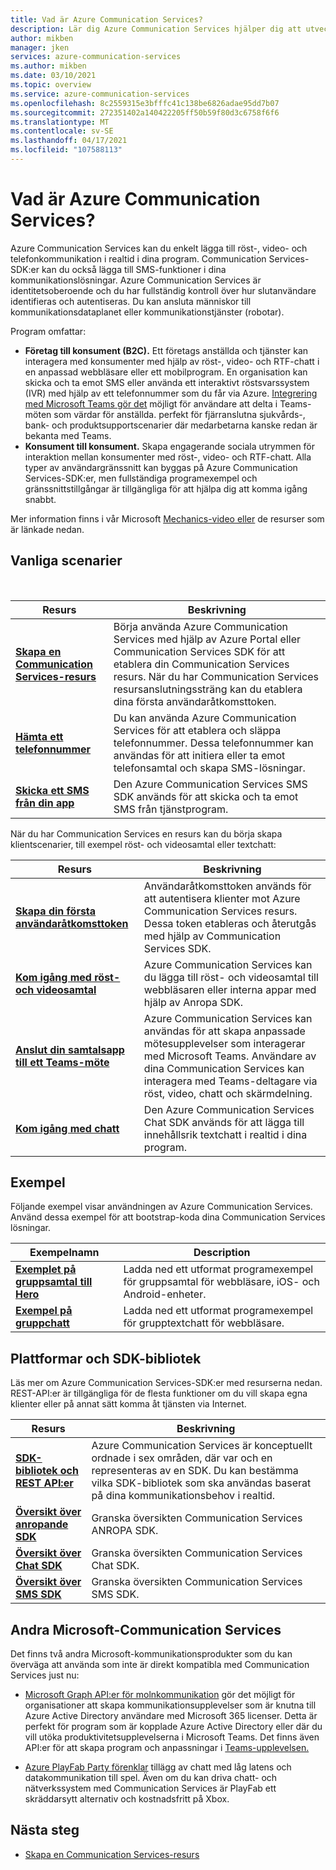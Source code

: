 ```yaml
---
title: Vad är Azure Communication Services?
description: Lär dig Azure Communication Services hjälper dig att utveckla omfattande användarupplevelser med realtidskommunikation.
author: mikben
manager: jken
services: azure-communication-services
ms.author: mikben
ms.date: 03/10/2021
ms.topic: overview
ms.service: azure-communication-services
ms.openlocfilehash: 8c2559315e3bfffc41c138be6826adae95dd7b07
ms.sourcegitcommit: 272351402a140422205ff50b59f80d3c6758f6f6
ms.translationtype: MT
ms.contentlocale: sv-SE
ms.lasthandoff: 04/17/2021
ms.locfileid: "107588113"
---
```

# <a name="what-is-azure-communication-services"></a>Vad är Azure Communication Services?

Azure Communication Services kan du enkelt lägga till röst-, video- och telefonkommunikation i realtid i dina program. Communication Services-SDK:er kan du också lägga till SMS-funktioner i dina kommunikationslösningar. Azure Communication Services är identitetsoberoende och du har fullständig kontroll över hur slutanvändare identifieras och autentiseras. Du kan ansluta människor till kommunikationsdataplanet eller kommunikationstjänster (robotar).

Program omfattar:

- **Företag till konsument (B2C).** Ett företags anställda och tjänster kan interagera med konsumenter med hjälp av röst-, video- och RTF-chatt i en anpassad webbläsare eller ett mobilprogram. En organisation kan skicka och ta emot SMS eller använda ett interaktivt röstsvarssystem (IVR) med hjälp av ett telefonnummer som du får via Azure. [Integrering med Microsoft Teams gör det](./quickstarts/voice-video-calling/get-started-teams-interop.md) möjligt för användare att delta i Teams-möten som värdar för anställda. perfekt för fjärranslutna sjukvårds-, bank- och produktsupportscenarier där medarbetarna kanske redan är bekanta med Teams.
- **Konsument till konsument.** Skapa engagerande sociala utrymmen för interaktion mellan konsumenter med röst-, video- och RTF-chatt. Alla typer av användargränssnitt kan byggas på Azure Communication Services-SDK:er, men fullständiga programexempel och gränssnittstillgångar är tillgängliga för att hjälpa dig att komma igång snabbt.

Mer information finns i vår Microsoft [Mechanics-video eller](https://www.youtube.com/watch?v=apBX7ASurgM) de resurser som är länkade nedan.

## <a name="common-scenarios"></a>Vanliga scenarier

<br>

| Resurs                               |Beskrivning                           |
|---                                    |---                                   |
|**[Skapa en Communication Services-resurs](./quickstarts/create-communication-resource.md)**|Börja använda Azure Communication Services med hjälp av Azure Portal eller Communication Services SDK för att etablera din Communication Services resurs. När du har Communication Services resursanslutningssträng kan du etablera dina första användaråtkomsttoken.|
|**[Hämta ett telefonnummer](./quickstarts/telephony-sms/get-phone-number.md)**|Du kan använda Azure Communication Services för att etablera och släppa telefonnummer. Dessa telefonnummer kan användas för att initiera eller ta emot telefonsamtal och skapa SMS-lösningar.|
|**[Skicka ett SMS från din app](./quickstarts/telephony-sms/send.md)**|Den Azure Communication Services SMS SDK används för att skicka och ta emot SMS från tjänstprogram.|

När du har Communication Services en resurs kan du börja skapa klientscenarier, till exempel röst- och videosamtal eller textchatt:

| Resurs                               |Beskrivning                           |
|---                                    |---                                   |
|**[Skapa din första användaråtkomsttoken](./quickstarts/access-tokens.md)**|Användaråtkomsttoken används för att autentisera klienter mot Azure Communication Services resurs. Dessa token etableras och återutgås med hjälp av Communication Services SDK.|
|**[Kom igång med röst- och videosamtal](./quickstarts/voice-video-calling/getting-started-with-calling.md)**| Azure Communication Services kan du lägga till röst- och videosamtal till webbläsaren eller interna appar med hjälp av Anropa SDK. |
|**[Anslut din samtalsapp till ett Teams-möte](./quickstarts/voice-video-calling/get-started-teams-interop.md)**|Azure Communication Services kan användas för att skapa anpassade mötesupplevelser som interagerar med Microsoft Teams. Användare av dina Communication Services kan interagera med Teams-deltagare via röst, video, chatt och skärmdelning.|
|**[Kom igång med chatt](./quickstarts/chat/get-started.md)**|Den Azure Communication Services Chat SDK används för att lägga till innehållsrik textchatt i realtid i dina program.|

## <a name="samples"></a>Exempel

Följande exempel visar användningen av Azure Communication Services. Använd dessa exempel för att bootstrap-koda dina Communication Services lösningar.
<br>

| Exempelnamn                               | Description                           |
|---                                    |---                                   |
|**[Exemplet på gruppsamtal till Hero](./samples/calling-hero-sample.md)**| Ladda ned ett utformat programexempel för gruppsamtal för webbläsare, iOS- och Android-enheter. |
|**[Exempel på gruppchatt](./samples/chat-hero-sample.md)**| Ladda ned ett utformat programexempel för grupptextchatt för webbläsare. |


## <a name="platforms-and-sdk-libraries"></a>Plattformar och SDK-bibliotek

Läs mer om Azure Communication Services-SDK:er med resurserna nedan. REST-API:er är tillgängliga för de flesta funktioner om du vill skapa egna klienter eller på annat sätt komma åt tjänsten via Internet.

| Resurs                               | Beskrivning                           |
|---                                    |---                                   |
|**[SDK-bibliotek och REST API:er](./concepts/sdk-options.md)**|Azure Communication Services är konceptuellt ordnade i sex områden, där var och en representeras av en SDK. Du kan bestämma vilka SDK-bibliotek som ska användas baserat på dina kommunikationsbehov i realtid.|
|**[Översikt över anropande SDK](./concepts/voice-video-calling/calling-sdk-features.md)**|Granska översikten Communication Services ANROPA SDK.|
|**[Översikt över Chat SDK](./concepts/chat/sdk-features.md)**|Granska översikten Communication Services Chat SDK.|
|**[Översikt över SMS SDK](./concepts/telephony-sms/sdk-features.md)**|Granska översikten Communication Services SMS SDK.|

## <a name="other-microsoft-communication-services"></a>Andra Microsoft-Communication Services

Det finns två andra Microsoft-kommunikationsprodukter som du kan överväga att använda som inte är direkt kompatibla med Communication Services just nu:

 - [Microsoft Graph API:er för molnkommunikation](/graph/cloud-communications-concept-overview) gör det möjligt för organisationer att skapa kommunikationsupplevelser som är knutna till Azure Active Directory användare med Microsoft 365 licenser. Detta är perfekt för program som är kopplade Azure Active Directory eller där du vill utöka produktivitetsupplevelserna i Microsoft Teams. Det finns även API:er för att skapa program och anpassningar i [Teams-upplevelsen.](/microsoftteams/platform/?preserve-view=true&view=msteams-client-js-latest)

 - [Azure PlayFab Party förenklar](/gaming/playfab/features/multiplayer/networking/) tillägg av chatt med låg latens och datakommunikation till spel. Även om du kan driva chatt- och nätverkssystem med Communication Services är PlayFab ett skräddarsytt alternativ och kostnadsfritt på Xbox.


## <a name="next-steps"></a>Nästa steg

 - [Skapa en Communication Services-resurs](./quickstarts/create-communication-resource.md)
